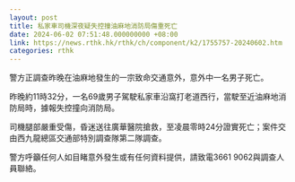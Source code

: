 ```yaml
---
layout: post
title: 私家車司機深夜疑失控撞油麻地消防局傷重死亡
date: 2024-06-02 07:51:48.000000000 +08:00
link: https://news.rthk.hk/rthk/ch/component/k2/1755757-20240602.htm
categories: rthk
---
```


警方正調查昨晚在油麻地發生的一宗致命交通意外，意外中一名男子死亡。

昨晚約11時32分，一名69歲男子駕駛私家車沿窩打老道西行，當駛至近油麻地消防局時，據報失控撞向消防局。

司機腿部嚴重受傷，昏迷送往廣華醫院搶救，至凌晨零時24分證實死亡；案件交由西九龍總區交通部特別調查隊第二隊調查。
 
警方呼籲任何人如目睹意外發生或有任何資料提供，請致電3661 9062與調查人員聯絡。

